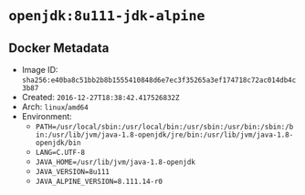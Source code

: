 # `openjdk:8u111-jdk-alpine`

## Docker Metadata

- Image ID: `sha256:e40ba8c51bb2b8b1555410848d6e7ec3f35265a3ef174718c72ac014db4c3b87`
- Created: `2016-12-27T18:38:42.417526832Z`
- Arch: `linux`/`amd64`
- Environment:
  - `PATH=/usr/local/sbin:/usr/local/bin:/usr/sbin:/usr/bin:/sbin:/bin:/usr/lib/jvm/java-1.8-openjdk/jre/bin:/usr/lib/jvm/java-1.8-openjdk/bin`
  - `LANG=C.UTF-8`
  - `JAVA_HOME=/usr/lib/jvm/java-1.8-openjdk`
  - `JAVA_VERSION=8u111`
  - `JAVA_ALPINE_VERSION=8.111.14-r0`
